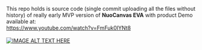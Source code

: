 This repo holds is source code (single commit uploading all the files without history) of really early MVP version of **NuoCanvas EVA** with product Demo available at:<br />
https://www.youtube.com/watch?v=FmFuk0IYNt8<br />
<br />
[![IMAGE ALT TEXT HERE](https://img.youtube.com/vi/FmFuk0IYNt8/0.jpg)](https://www.youtube.com/watch?v=FmFuk0IYNt8)
<br />
